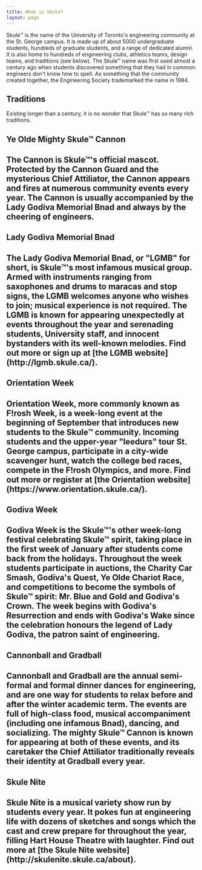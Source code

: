 ```yaml
---
title: What is Skule?
layout: page
---
```


Skule™ is the name of the University of Toronto's engineering community at the St. George campus. It is made up of about 5000 undergraduate students, hundreds of graduate students, and a range of dedicated alumni. It is also home to hundreds of engineering clubs, athletics teams, design teams, and traditions (see below). The Skule™ name was first used almost a century ago when students discovered something that they had in common: engineers don't know how to spell. As something that the community created together, the Engineering Society trademarked the name in 1984.

## Traditions

Existing longer than a century, it is no wonder that Skule™ has so many rich traditions.

<section class="hero is-dark">
    <div class="hero-body">
        <div class="container">
            <h1 class="title">Ye Olde Mighty Skule™ Cannon</h1>
            <h2 class="subtitle"> The Cannon is Skule™'s official mascot. Protected by the Cannon Guard and the mysterious Chief Attiliator, the Cannon appears and fires at numerous community events every year. The Cannon is usually accompanied by the Lady Godiva Memorial Bnad and always by the cheering of engineers. </h2>
        </div>
    </div>
</section>

<section class="hero is-warning">
    <div class="hero-body">
        <div class="container">
            <h1 class="title"> Lady Godiva Memorial Bnad </h1>
            <h2 class="subtitle"> The Lady Godiva Memorial Bnad, or "LGMB" for short, is Skule™'s most infamous musical group. Armed with instruments ranging from saxophones and drums to maracas and stop signs, the LGMB welcomes anyone who wishes to join; musical experience is not required. The LGMB is known for appearing unexpectedly at events throughout the year and serenading students, University staff, and innocent bystanders with its well-known melodies. Find out more or sign up at [the LGMB website](http://lgmb.skule.ca/). </h2>
        </div>
    </div>
</section>

<section class="hero is-primary">
    <div class="hero-body">
        <div class="container">
            <h1 class="title"> Orientation Week </h1>
            <h2 class="subtitle"> Orientation Week, more commonly known as F!rosh Week, is a week-long event at the beginning of September that introduces new students to the Skule™ community. Incoming students and the upper-year "leedurs" tour St. George campus, participate in a city-wide scavenger hunt, watch the college bed races, compete in the F!rosh Olympics, and more. Find out more or register at [the Orientation website](https://www.orientation.skule.ca/). </h2>
        </div>
    </div>
</section>

<section class="hero is-danger">
    <div class="hero-body">
        <div class="container">
            <h1 class="title"> Godiva Week </h1>
            <h2 class="subtitle"> Godiva Week is the Skule™'s other week-long festival celebrating Skule™ spirit, taking place in the first week of January after students come back from the holidays. Throughout the week students participate in auctions, the Charity Car Smash, Godiva's Quest, Ye Olde Chariot Race, and competitions to become the symbols of Skule™ spirit: Mr. Blue and Gold and Godiva's Crown. The week begins with Godiva's Resurrection and ends with Godiva's Wake since the celebration honours the legend of Lady Godiva, the patron saint of engineering. </h2>
        </div>
    </div>
</section>

<section class="hero is-success">
    <div class="hero-body">
        <div class="container">
            <h1 class="title"> Cannonball and Gradball </h1>
            <h2 class="subtitle"> Cannonball and Gradball are the annual semi-formal and formal dinner dances for engineering, and are one way for students to relax before and after the winter academic term. The events are full of high-class food, musical accompaniment (including one infamous Bnad), dancing, and socializing. The mighty Skule™ Cannon is known for appearing at both of these events, and its caretaker the Chief Attiliator traditionally reveals their identity at Gradball every year. </h2>
        </div>
    </div>
</section>

<section class="hero is-info">
    <div class="hero-body">
        <div class="container">
            <h1 class="title"> Skule Nite </h1>
            <h2 class="subtitle"> Skule Nite is a musical variety show run by students every year. It pokes fun at engineering life with dozens of sketches and songs which the cast and crew prepare for throughout the year, filling Hart House Theatre with laughter. Find out more at [the Skule Nite website](http://skulenite.skule.ca/about). </h2>
        </div>
    </div>
</section>